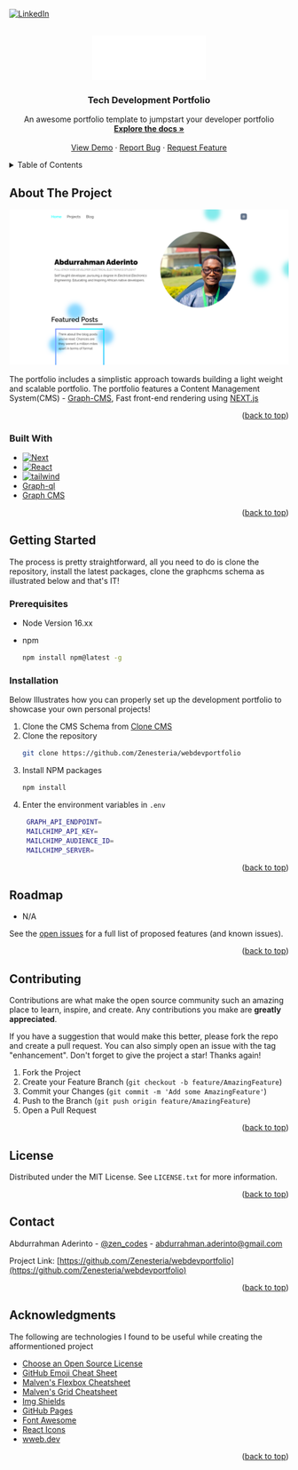 <!-- Improved compatibility of back to top link: See: https://github.com/othneildrew/Best-README-Template/pull/73 -->
<a name="readme-top"></a>
<!--
*** Thanks for checking out the Best-README-Template. If you have a suggestion
*** that would make this better, please fork the repo and create a pull request
*** or simply open an issue with the tag "enhancement".
*** Don't forget to give the project a star!
*** Thanks again! Now go create something AMAZING! :D
-->



<!-- PROJECT SHIELDS -->
<!--
*** I'm using markdown "reference style" links for readability.
*** Reference links are enclosed in brackets [ ] instead of parentheses ( ).
*** See the bottom of this document for the declaration of the reference variables
*** for contributors-url, forks-url, etc. This is an optional, concise syntax you may use.
*** https://www.markdownguide.org/basic-syntax/#reference-style-links
-->
<!-- [![Contributors][contributors-shield]][contributors-url] -->
<!-- [![Forks][forks-shield]][forks-url]
[![Stargazers][stars-shield]][stars-url]
[![Issues][issues-shield]][issues-url]
[![MIT License][license-shield]][license-url] -->
[![LinkedIn][linkedin-shield]][linkedin-url]



<!-- PROJECT LOGO -->
<br />
<div align="center">
  <a href="https://github.com/Zenesteria/webdevportfolio">
    <img src="./public/img/logo.png" alt="Logo" width="204" height="80">
  </a>

  <h3 align="center">Tech Development Portfolio</h3>

  <p align="center">
    An awesome portfolio template to jumpstart your developer portfolio
    <br />
    <a href="https://github.com/Zenesteria/webdevportfolio#docs"><strong>Explore the docs »</strong></a>
    <br />
    <br />
    <a href="https://github.com/othneildrew/Best-README-Template">View Demo</a>
    ·
    <a href="https://github.com/Zenesteria/webdevportfolio/issues">Report Bug</a>
    ·
    <a href="https://github.com/Zenesteria/webdevportfolio/issues">Request Feature</a>
  </p>
</div>



<!-- TABLE OF CONTENTS -->
<details id='docs'>
  <summary>Table of Contents</summary>
  <ol>
    <li>
      <a href="#about-the-project">About The Project</a>
      <ul>
        <li><a href="#built-with">Built With</a></li>
      </ul>
    </li>
    <li>
      <a href="#getting-started">Getting Started</a>
      <ul>
        <li><a href="#prerequisites">Prerequisites</a></li>
        <li><a href="#installation">Installation</a></li>
      </ul>
    </li>
    <li><a href="#usage">Usage</a></li>
    <li><a href="#roadmap">Roadmap</a></li>
    <li><a href="#contributing">Contributing</a></li>
    <li><a href="#license">License</a></li>
    <li><a href="#contact">Contact</a></li>
    <li><a href="#acknowledgments">Acknowledgments</a></li>
  </ol>
</details>



<!-- ABOUT THE PROJECT -->
## About The Project

[![Product Name Screen Shot][product-screenshot]](./public/img/screenshotone.png)

The portfolio includes a simplistic approach towards building a light weight and scalable portfolio. The portfolio features a Content Management System(CMS) - [Graph-CMS][graph-cms-url], Fast front-end rendering using [NEXT.js][Next-url]




<p align="right">(<a href="#readme-top">back to top</a>)</p>



### Built With

- [![Next][Next.js]][Next-url]
- [![React][React.js]][React-url]
- [![tailwind][tailwind-img]][tailwind-url]
- [Graph-ql][graphql-url]
- [Graph CMS][graph-cms-url]


<p align="right">(<a href="#readme-top">back to top</a>)</p>



<!-- GETTING STARTED -->
## Getting Started

The process is pretty straightforward, all you need to do is clone the repository, install the latest packages, clone the graphcms schema as illustrated below and that's IT!

### Prerequisites
- Node Version 16.xx

* npm
  ```sh
  npm install npm@latest -g
  ```

### Installation

Below Illustrates how you can properly set up the development portfolio to showcase your own personal projects!

1. Clone the CMS Schema from [Clone CMS][cms-url]
2. Clone the repository
   ```sh
   git clone https://github.com/Zenesteria/webdevportfolio
   ```
3. Install NPM packages
   ```sh
   npm install
   ```
4. Enter the environment variables in `.env`
   ```sh
    GRAPH_API_ENDPOINT=
    MAILCHIMP_API_KEY=
    MAILCHIMP_AUDIENCE_ID=
    MAILCHIMP_SERVER=
   ```

<p align="right">(<a href="#readme-top">back to top</a>)</p>




<!-- ROADMAP -->
## Roadmap
- N/A


See the [open issues][issues-url] for a full list of proposed features (and known issues).

<p align="right">(<a href="#readme-top">back to top</a>)</p>



<!-- CONTRIBUTING -->
## Contributing

Contributions are what make the open source community such an amazing place to learn, inspire, and create. Any contributions you make are **greatly appreciated**.

If you have a suggestion that would make this better, please fork the repo and create a pull request. You can also simply open an issue with the tag "enhancement".
Don't forget to give the project a star! Thanks again!

1. Fork the Project
2. Create your Feature Branch (`git checkout -b feature/AmazingFeature`)
3. Commit your Changes (`git commit -m 'Add some AmazingFeature'`)
4. Push to the Branch (`git push origin feature/AmazingFeature`)
5. Open a Pull Request

<p align="right">(<a href="#readme-top">back to top</a>)</p>



<!-- LICENSE -->
## License

Distributed under the MIT License. See `LICENSE.txt` for more information.

<p align="right">(<a href="#readme-top">back to top</a>)</p>



<!-- CONTACT -->
## Contact

Abdurrahman Aderinto - [@zen_codes](https://twitter.com/zen_codez) - abdurrahman.aderinto@gmail.com

Project Link: [https://github.com/Zenesteria/webdevportfolio](https://github.com/Zenesteria/webdevportfolio)

<p align="right">(<a href="#readme-top">back to top</a>)</p>



<!-- ACKNOWLEDGMENTS -->
## Acknowledgments
The following are technologies I found to be useful while creating the afformentioned project 

* [Choose an Open Source License](https://choosealicense.com)
* [GitHub Emoji Cheat Sheet](https://www.webpagefx.com/tools/emoji-cheat-sheet)
* [Malven's Flexbox Cheatsheet](https://flexbox.malven.co/)
* [Malven's Grid Cheatsheet](https://grid.malven.co/)
* [Img Shields](https://shields.io)
* [GitHub Pages](https://pages.github.com)
* [Font Awesome](https://fontawesome.com)
* [React Icons](https://react-icons.github.io/react-icons/search)
* [wweb.dev](https://wweb.dev/resources/animated-css-background-generator/)

<p align="right">(<a href="#readme-top">back to top</a>)</p>



<!-- MARKDOWN LINKS & IMAGES -->
<!-- https://www.markdownguide.org/basic-syntax/#reference-style-links -->

[contributors-shield]: https://img.shields.io/github/contributors/othneildrew/Best-README-Template.svg?style=for-the-badge
[contributors-url]: https://github.com/othneildrew/Best-README-Template/graphs/contributors

[forks-shield]: https://img.shields.io/github/forks/othneildrew/Best-README-Template.svg?style=for-the-badge
[forks-url]: https://github.com/othneildrew/Best-README-Template/network/members

[stars-shield]: https://img.shields.io/github/stars/othneildrew/Best-README-Template.svg?style=for-the-badge
[stars-url]: https://github.com/othneildrew/Best-README-Template/stargazers

[issues-shield]: https://img.shields.io/github/issues/othneildrew/Best-README-Template.svg?style=for-the-badge

[issues-url]: https://github.com/othneildrew/Best-README-Template/issues

[license-shield]: https://img.shields.io/github/license/othneildrew/Best-README-Template.svg?style=for-the-badge
[license-url]: https://github.com/othneildrew/Best-README-Template/blob/master/LICENSE.txt

[linkedin-shield]: https://img.shields.io/badge/-LinkedIn-black.svg?style=for-the-badge&logo=linkedin&colorB=555
[linkedin-url]: https://linkedin.com/in/othneildrew

[product-screenshot]: /public/img/screenshotone.png

[Next.js]: https://img.shields.io/badge/next.js-000000?style=for-the-badge&logo=nextdotjs&logoColor=white
[Next-url]: https://nextjs.org/

[React.js]: https://img.shields.io/badge/React-20232A?style=for-the-badge&logo=react&logoColor=61DAFB
[React-url]: https://reactjs.org/






[Bootstrap.com]: https://img.shields.io/badge/Bootstrap-563D7C?style=for-the-badge&logo=bootstrap&logoColor=white
[Bootstrap-url]: https://getbootstrap.com

[JQuery.com]: https://img.shields.io/badge/jQuery-0769AD?style=for-the-badge&logo=jquery&logoColor=white
[JQuery-url]: https://jquery.com 

[graph-cms-url]: https://hygraph.com/
[cms-url]: https://app.hygraph.com/clone/790a3b71634c4f219de92623badec501?name=Adebisi's%20Portfolio

[graphql-url]: https://graphql.org/

[tailwind-url]:https://tailwindcss.com/
[tailwind-img]: https://img.shields.io/badge/Tailwind_CSS-38B2AC?style=for-the-badge&logo=tailwind-css&logoColor=white